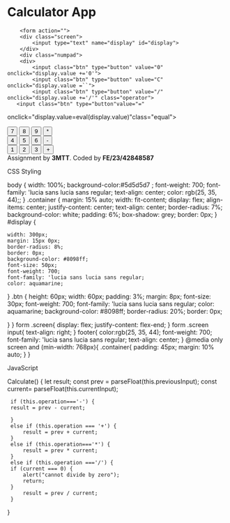 <!DOCTYPE html>
<html lang="en">
<head>
    <meta charset="UTF-8">
    <meta http-equiv="X-UA-Compatible" content="IE=edge">
    <meta name="viewport" content="width=device-width, initial-scale=1.0">
    <title>Mini project</title>
    <link rel="stylesheet" href="style.css">
    <script src="index.js"></script>
    <link rel="JavaScript" href="index.js"
   
</head>
<body>
    <h1>Calculator App</h1>
    <div class="container">
        
        <form action="">
        <div class="screen">
            <input type="text" name="display" id="display">
        </div>
        <div class="numpad">
        <div>
            <input class="btn" type="button" value="0" onclick="display.value +='0'">
            <input class="btn" type="button" value="C" onclick="display.value =``"> 
            <input class="btn" type="button" value="/" onclick="display.value +='/'" class="operator">
       <input class="btn" type="button"value="=" 
onclick="display.value=eval(display.value)"class="equal">
        </div>
        <div>
            <input class="btn" type="button" value="7" onclick="display.value +='7'">
            <input class="btn" type="button" value="8" onclick="display.value +='8'">
            <input class="btn" type="button" value="9" onclick="display.value +='9'">
            <input class="btn" type="button" value="*" onclick="display.value +='*'" class="operator">
        </div>
        <div>
   <input class="btn" type="button" value="4" onclick="display.value +='4'">
            <input class="btn" type="button" value="5" onclick="display.value +='5'">
            <input class="btn" type="button" value="6" onclick="display.value +='6'">
            <input class="btn" type="button" value="-" onclick="display.value +='-'" class="operator">
        </div>
        <div>
            <input class="btn" type="button" value="1" onclick="display.value +='1'">
            <input class="btn" type="button" value="2" onclick="display.value +='2'">
            <input class="btn" type="button" value="3" onclick="display.value +='3'">
            <input class="btn" type="button" value="+" onclick="display.value +='+'" class="operator">
        </div>
        <div>
        </div>
        </div>
        </form>
    </div>
    <footer>Assignment by <strong >3MTT</strong>. Coded by <strong>FE/23/42848587</strong>
    </footer>
   </body>
   </html>



CSS Styling 

body {
    width: 100%;
    background-color:#5d5d5d7 ;
    font-weight: 700;
    font-family: 'lucia sans lucia sans regular;
    text-align: center;
    color: rgb(25, 35, 44);;
}
.container {
    margin: 15% auto;
    width: fit-content;
    display: flex;
    align-items: center;
    justify-content: center;
    text-align: center;
    border-radius: 7%;
    background-color: white;
    padding: 6%;
    box-shadow: grey;
    border: 0px;
}
#display {
    
    width: 300px;
    margin: 15px 0px;
    border-radius: 8%;
    border: 0px;
    background-color: #8098ff;
    font-size: 50px;
    font-weight: 700;
    font-family: 'lucia sans lucia sans regular;
    color: aquamarine;
}
.btn {
    height: 60px;
    width: 60px;
    padding: 3%;
    margin: 8px;
    font-size: 30px;
    font-weight: 700;
    font-family: 'lucia sans lucia sans regular;
    color: aquamarine;
    background-color: #8098ff;
    border-radius: 20%;
    border: 0px;
   
}
}
form .screen{
    display: flex;
    justify-content: flex-end;
}
form .screen input{
    text-align: right;
}
footer{
    color:rgb(25, 35, 44);
    font-weight: 700;
    font-family: 'lucia sans lucia sans regular;
    text-align: center;
}
@media only screen and (min-width: 768px){
    .container{
        padding: 45px;
        margin: 10% auto;
    }
}


JavaScript 

  Calculate() 
  {
     let result;
     const prev = parseFloat(this.previousInput);
     const current= parseFloat(this.currentInput);
     
     if (this.operation==='-') {
     result = prev - current;
         
     }
     else if (this.operation === '+') {
         result = prev + current;
     }
     else if (this.operation==='*') {
         result = prev * current;
     }
     else if (this.operation ==='/') {
     if (current === 0) {
         alert("cannot divide by zero");
         return;
     }
         result = prev / current;
     }
 }